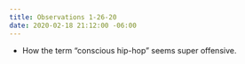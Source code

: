 ```yaml
---
title: Observations 1-26-20
date: 2020-02-18 21:12:00 -06:00
---
```


- How the term “conscious hip-hop” seems super offensive.
